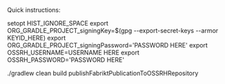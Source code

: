 Quick instructions:

setopt HIST_IGNORE_SPACE
export ORG_GRADLE_PROJECT_signingKey=$(gpg --export-secret-keys --armor KEYID_HERE)
 export ORG_GRADLE_PROJECT_signingPassword='PASSWORD HERE'
export OSSRH_USERNAME=USERNAME HERE
 export OSSRH_PASSWORD='PASSWORD HERE'

./gradlew clean build publishFabriktPublicationToOSSRHRepository
